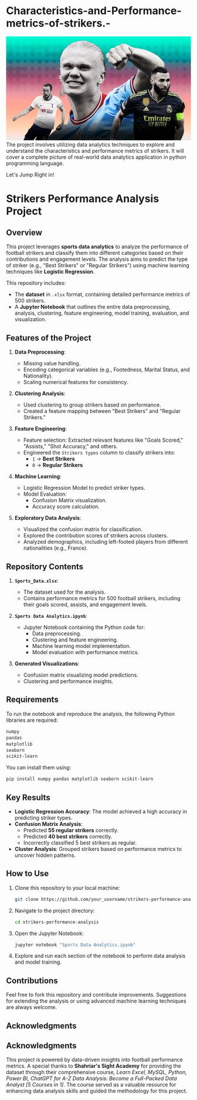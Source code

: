# Characteristics-and-Performance-metrics-of-strikers.-
![](https://github.com/AAdiV3loci7y/Characteristics-and-Performance-metrics-of-strikers.-/blob/main/Striker%201.jpeg)
The project involves utilizing data analytics techniques to explore and understand the characteristics and performance metrics of strikers. It will cover a complete picture of real-world data analytics application in python programming language.

Let's Jump Right in!

# Strikers Performance Analysis Project

## Overview

This project leverages **sports data analytics** to analyze the performance of football strikers and classify them into different categories based on their contributions and engagement levels. The analysis aims to predict the type of striker (e.g., "Best Strikers" or "Regular Strikers") using machine learning techniques like **Logistic Regression**.

This repository includes:
- The **dataset** in `.xlsx` format, containing detailed performance metrics of 500 strikers.
- A **Jupyter Notebook** that outlines the entire data preprocessing, analysis, clustering, feature engineering, model training, evaluation, and visualization.

## Features of the Project
1. **Data Preprocessing**:
   - Missing value handling.
   - Encoding categorical variables (e.g., Footedness, Marital Status, and Nationality).
   - Scaling numerical features for consistency.

2. **Clustering Analysis**:
   - Used clustering to group strikers based on performance.
   - Created a feature mapping between "Best Strikers" and "Regular Strikers."

3. **Feature Engineering**:
   - Feature selection: Extracted relevant features like "Goals Scored," "Assists," "Shot Accuracy," and others.
   - Engineered the `Strikers types` column to classify strikers into:
     - `1` → **Best Strikers**
     - `0` → **Regular Strikers**

4. **Machine Learning**:
   - Logistic Regression Model to predict striker types.
   - Model Evaluation:
     - Confusion Matrix visualization.
     - Accuracy score calculation.

5. **Exploratory Data Analysis**:
   - Visualized the confusion matrix for classification.
   - Explored the contribution scores of strikers across clusters.
   - Analyzed demographics, including left-footed players from different nationalities (e.g., France).

## Repository Contents

1. **`Sports_Data.xlsx`**:
   - The dataset used for the analysis.
   - Contains performance metrics for 500 football strikers, including their goals scored, assists, and engagement levels.

2. **`Sports Data Analytics.ipynb`**:
   - Jupyter Notebook containing the Python code for:
     - Data preprocessing.
     - Clustering and feature engineering.
     - Machine learning model implementation.
     - Model evaluation with performance metrics.

3. **Generated Visualizations**:
   - Confusion matrix visualizing model predictions.
   - Clustering and performance insights.

## Requirements

To run the notebook and reproduce the analysis, the following Python libraries are required:

```bash
numpy
pandas
matplotlib
seaborn
scikit-learn
```

You can install them using:

```bash
pip install numpy pandas matplotlib seaborn scikit-learn
```

## Key Results
- **Logistic Regression Accuracy**: The model achieved a high accuracy in predicting striker types.
- **Confusion Matrix Analysis**:
  - Predicted **55 regular strikers** correctly.
  - Predicted **40 best strikers** correctly.
  - Incorrectly classified 5 best strikers as regular.
- **Cluster Analysis**: Grouped strikers based on performance metrics to uncover hidden patterns.

## How to Use

1. Clone this repository to your local machine:
   ```bash
   git clone https://github.com/your_username/strikers-performance-analysis.git
   ```

2. Navigate to the project directory:
   ```bash
   cd strikers-performance-analysis
   ```

3. Open the Jupyter Notebook:
   ```bash
   jupyter notebook "Sports Data Analytics.ipynb"
   ```

4. Explore and run each section of the notebook to perform data analysis and model training.

## Contributions

Feel free to fork this repository and contribute improvements. Suggestions for extending the analysis or using advanced machine learning techniques are always welcome.

## Acknowledgments

## Acknowledgments

This project is powered by data-driven insights into football performance metrics. A special thanks to **Shahriar's Sight Academy** for providing the dataset through their comprehensive course, *Learn Excel, MySQL, Python, Power BI, ChatGPT for A-Z Data Analysis: Become a Full-Packed Data Analyst [5 Courses in 1]*. The course served as a valuable resource for enhancing data analysis skills and guided the methodology for this project.
